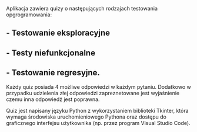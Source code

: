 Aplikacja zawiera quizy o następujących rodzajach testowania opgrogramowania:

## - Testowanie eksploracyjne
## - Testy niefunkcjonalne
## - Testowanie regresyjne.

Każdy quiz posiada 4 możliwe odpowiedzi w każdym pytaniu. 
Dodatkowo w przypadku udzielenia złej odpowiedzi zapreznetowane jest wyjaśnienie czemu inna odpowiedź jest poprawna.

Quiz jest napisany języku Python z wykorzystaniem biblioteki Tkinter, która wymaga środowiska uruchomieniowego Pythona oraz dostępu do  graficznego interfejsu użytkownika (np. przez program Visual Studio Code).
